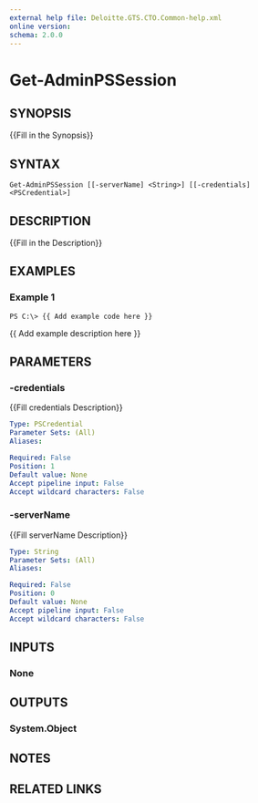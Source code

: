 ```yaml
---
external help file: Deloitte.GTS.CTO.Common-help.xml
online version: 
schema: 2.0.0
---
```


# Get-AdminPSSession

## SYNOPSIS
{{Fill in the Synopsis}}

## SYNTAX

```
Get-AdminPSSession [[-serverName] <String>] [[-credentials] <PSCredential>]
```

## DESCRIPTION
{{Fill in the Description}}

## EXAMPLES

### Example 1
```
PS C:\> {{ Add example code here }}
```

{{ Add example description here }}

## PARAMETERS

### -credentials
{{Fill credentials Description}}

```yaml
Type: PSCredential
Parameter Sets: (All)
Aliases: 

Required: False
Position: 1
Default value: None
Accept pipeline input: False
Accept wildcard characters: False
```

### -serverName
{{Fill serverName Description}}

```yaml
Type: String
Parameter Sets: (All)
Aliases: 

Required: False
Position: 0
Default value: None
Accept pipeline input: False
Accept wildcard characters: False
```

## INPUTS

### None


## OUTPUTS

### System.Object

## NOTES

## RELATED LINKS

